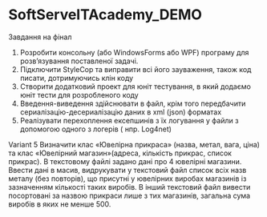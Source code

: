 # SoftServeITAcademy_DEMO

Завдання на фінал
1)	Розробити консольну (або WindowsForms або WPF) програму 
    для розв’язування поставленої задачі. 
2)	Підключити StyleCop та виправити всі його зауваження, 
    також код писати, дотримуючись клін коду 
3)	Створити додатковий проект для юніт тестування, в який
    додаємо юніт тести для розробленого коду
4)	Введення-виведення здійснювати в файл, крім того передбачити 
    сериалізацію-десериалізацію даних в xml (json) форматах
5)	Реалізувати перехоплення ексепшинів з їх логування у файли з 
    допомогою одного з логерів ( нпр. Log4net)

Variant 5
    Визначити клас «Ювелірна прикраса» (назва, метал, вага,  ціна) 
	  та клас «Ювелірний магазин»(адреса, кількість прикрас, список прикрас). 
    В текстовому файлі задано дані про 4 ювелірні магазини. Ввести дані в масив, 
    видрукувати у текстовий файл список всіх назв металу (без повторів), що 
    присутні у ювелірних виробах магазинів із зазначенням кількості таких виробів. 
    В інший текстовий файл вивести посортовані за назвою прикраси лише з тих магазинів, 
    загальна сума виробів в яких не менше 500.
